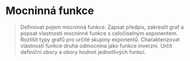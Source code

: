 # Mocninná funkce

> Definovat pojem mocninná funkce. Zapsat předpis, zakreslit graf a popsat vlastnosti mocninné funkce s celočíselným exponentem. 
> Rozlišit typy grafů pro určité skupiny exponentů. Charakterizovat vlastnosti funkce druhá odmocnina jako funkce inverzní. 
> Určit definiční obory a obory hodnot jednotlivých funkcí. 
